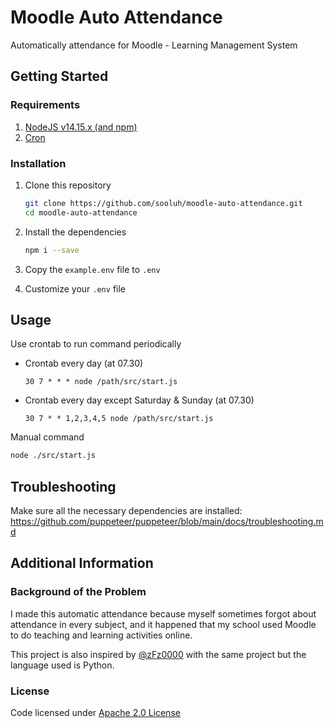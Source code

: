 # Moodle Auto Attendance

Automatically attendance for Moodle - Learning Management System

## Getting Started

### Requirements

1. [NodeJS v14.15.x (and npm)](https://nodejs.org/en/)
2. [Cron](https://cron-job.org/en/)

### Installation

1. Clone this repository
   ```bash
   git clone https://github.com/sooluh/moodle-auto-attendance.git
   cd moodle-auto-attendance
   ```

2. Install the dependencies
   ```bash
   npm i --save
   ```

3. Copy the `example.env` file to `.env`
4. Customize your `.env` file

## Usage

Use crontab to run command periodically

- Crontab every day (at 07.30)
  ```
  30 7 * * * node /path/src/start.js
  ```

- Crontab every day except Saturday & Sunday (at 07.30)
  ```
  30 7 * * 1,2,3,4,5 node /path/src/start.js
  ```

Manual command

```bash
node ./src/start.js
```

## Troubleshooting

Make sure all the necessary dependencies are installed: https://github.com/puppeteer/puppeteer/blob/main/docs/troubleshooting.md

## Additional Information

### Background of the Problem

I made this automatic attendance because myself sometimes forgot about attendance in every subject, and it happened that my school used Moodle to do teaching and learning activities online.

This project is also inspired by [@zFz0000](https://github.com/zFz0000/MoodleAutoAttendance) with the same project but the language used is Python.

### License

Code licensed under [Apache 2.0 License](https://github.com/sooluh/moodle-auto-attendance/blob/main/LICENSE)
